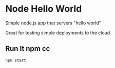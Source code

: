 # Node Hello World

Simple node.js app that servers "hello world"

Great for testing simple deployments to the cloud


## Run It npm  cc

`npm start`
